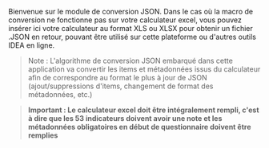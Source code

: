 Bienvenue sur le module de conversion JSON. Dans le cas où la macro de conversion ne fonctionne pas sur votre calculateur excel, vous pouvez insérer ici votre calculateur au format XLS ou XLSX pour obtenir un fichier .JSON en retour, pouvant être utilisé sur cette plateforme ou d'autres outils IDEA en ligne. 

> Note : L'algorithme de conversion JSON embarqué dans cette application va convertir les items et métadonnées issus du calculateur afin de correspondre au format le plus à jour de JSON (ajout/suppressions d'items, changement de format des métadonnées, etc.)

> **Important : Le calculateur excel doit être intégralement rempli, c'est à dire que les 53 indicateurs doivent avoir une note et les métadonnées obligatoires en début de questionnaire doivent être remplies** 